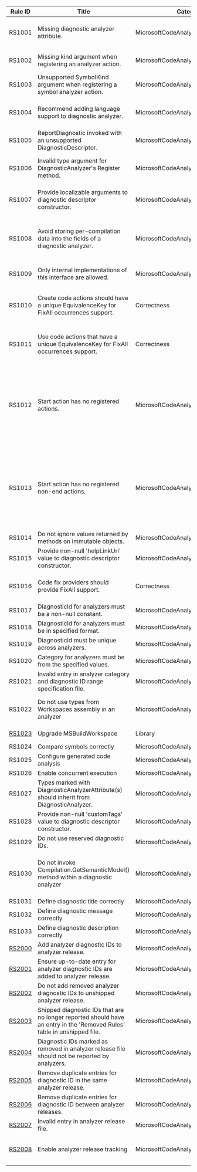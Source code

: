 
Rule ID | Title | Category | Enabled | Severity | CodeFix | Description |
--------|-------|----------|---------|----------|---------|--------------------------------------------------------------------------------------------------------------|
RS1001 | Missing diagnostic analyzer attribute. | MicrosoftCodeAnalysisCorrectness | True | Warning | True | Non-abstract sub-types of DiagnosticAnalyzer should be marked with DiagnosticAnalyzerAttribute(s). The argument to this attribute(s), if any, determine the supported languages for the analyzer. Analyzer types without this attribute will be ignored by the analysis engine. |
RS1002 | Missing kind argument when registering an analyzer action. | MicrosoftCodeAnalysisCorrectness | True | Warning | False | You must specify at least one syntax, symbol or operation kind when registering a syntax, symbol, or operation analyzer action respectively. Otherwise, the registered action will never be invoked during analysis. |
RS1003 | Unsupported SymbolKind argument when registering a symbol analyzer action. | MicrosoftCodeAnalysisCorrectness | True | Warning | False | SymbolKind '{0}' is not supported for symbol analyzer actions. |
RS1004 | Recommend adding language support to diagnostic analyzer. | MicrosoftCodeAnalysisCorrectness | True | Warning | False | Diagnostic analyzer is marked as supporting only one language, but the analyzer assembly doesn't seem to refer to any language specific CodeAnalysis assemblies, and so is likely to work for more than one language. Consider adding an additional language argument to DiagnosticAnalyzerAttribute. |
RS1005 | ReportDiagnostic invoked with an unsupported DiagnosticDescriptor. | MicrosoftCodeAnalysisCorrectness | True | Warning | False | ReportDiagnostic should only be invoked with supported DiagnosticDescriptors that are returned from DiagnosticAnalyzer.SupportedDiagnostics property. Otherwise, the reported diagnostic will be filtered out by the analysis engine. |
RS1006 | Invalid type argument for DiagnosticAnalyzer's Register method. | MicrosoftCodeAnalysisCorrectness | True | Warning | False | DiagnosticAnalyzer's language-specific Register methods, such as RegisterSyntaxNodeAction, RegisterCodeBlockStartAction and RegisterCodeBlockEndAction, expect a language-specific 'SyntaxKind' type argument for it's 'TLanguageKindEnumName' type parameter. Otherwise, the registered analyzer action can never be invoked during analysis. |
RS1007 | Provide localizable arguments to diagnostic descriptor constructor. | MicrosoftCodeAnalysisLocalization | False | Warning | False | If your diagnostic analyzer and it's reported diagnostics need to be localizable, then the supported DiagnosticDescriptors used for constructing the diagnostics must also be localizable. If so, then localizable argument(s) must be provided for parameter 'title' (and optionally 'description') to the diagnostic descriptor constructor to ensure that the descriptor is localizable. |
RS1008 | Avoid storing per-compilation data into the fields of a diagnostic analyzer. | MicrosoftCodeAnalysisPerformance | True | Warning | False | Instance of a diagnostic analyzer might outlive the lifetime of compilation. Hence, storing per-compilation data, such as symbols, into the fields of a diagnostic analyzer might cause stale compilations to stay alive and cause memory leaks.  Instead, you should store this data on a separate type instantiated in a compilation start action, registered using 'AnalysisContext.RegisterCompilationStartAction' API. An instance of this type will be created per-compilation and it won't outlive compilation's lifetime, hence avoiding memory leaks. |
RS1009 | Only internal implementations of this interface are allowed. | MicrosoftCodeAnalysisCompatibility | True | Error | False | The author of this interface did not intend to have third party implementations of this interface and reserves the right to change it. Implementing this interface could therefore result in a source or binary compatibility issue with a future version of this interface. |
RS1010 | Create code actions should have a unique EquivalenceKey for FixAll occurrences support. | Correctness | True | Warning | False | A CodeFixProvider that intends to support fix all occurrences must classify the registered code actions into equivalence classes by assigning it an explicit, non-null equivalence key which is unique for each kind of code action created by this fixer. This enables the FixAllProvider to fix all diagnostics in the required scope by applying code actions from this fixer that are in the equivalence class of the trigger code action. |
RS1011 | Use code actions that have a unique EquivalenceKey for FixAll occurrences support. | Correctness | True | Warning | False | A CodeFixProvider that intends to support fix all occurrences must classify the registered code actions into equivalence classes by assigning it an explicit, non-null equivalence key which is unique for each kind of code action created by this fixer. This enables the FixAllProvider to fix all diagnostics in the required scope by applying code actions from this fixer that are in the equivalence class of the trigger code action. |
RS1012 | Start action has no registered actions. | MicrosoftCodeAnalysisPerformance | True | Warning | False | An analyzer start action enables performing stateful analysis over a given code unit, such as a code block, compilation, etc. Careful design is necessary to achieve efficient analyzer execution without memory leaks. Use the following guidelines for writing such analyzers:<br>1. Define a new scope for the registered start action, possibly with a private nested type for analyzing each code unit.<br>2. If required, define and initialize state in the start action.<br>3. Register at least one non-end action that refers to this state in the start action. If no such action is necessary, consider replacing the start action with a non-start action. For example, a CodeBlockStartAction with no registered actions or only a registered CodeBlockEndAction should be replaced with a CodeBlockAction.<br>4. If required, register an end action to report diagnostics based on the final state.<br> |
RS1013 | Start action has no registered non-end actions. | MicrosoftCodeAnalysisPerformance | True | Warning | False | An analyzer start action enables performing stateful analysis over a given code unit, such as a code block, compilation, etc. Careful design is necessary to achieve efficient analyzer execution without memory leaks. Use the following guidelines for writing such analyzers:<br>1. Define a new scope for the registered start action, possibly with a private nested type for analyzing each code unit.<br>2. If required, define and initialize state in the start action.<br>3. Register at least one non-end action that refers to this state in the start action. If no such action is necessary, consider replacing the start action with a non-start action. For example, a CodeBlockStartAction with no registered actions or only a registered CodeBlockEndAction should be replaced with a CodeBlockAction.<br>4. If required, register an end action to report diagnostics based on the final state.<br> |
RS1014 | Do not ignore values returned by methods on immutable objects. | MicrosoftCodeAnalysisCorrectness | True | Warning | False | Many objects exposed by Roslyn are immutable. The return value from a method invocation on these objects should not be ignored. |
RS1015 | Provide non-null 'helpLinkUri' value to diagnostic descriptor constructor. | MicrosoftCodeAnalysisDocumentation | False | Warning | False | The 'helpLinkUri' value is used to show information when this diagnostic in the error list. Every analyzer should have a helpLinkUri specified which points to a help page that does not change over time. |
RS1016 | Code fix providers should provide FixAll support. | Correctness | True | Warning | True | A CodeFixProvider should provide FixAll support to enable users to fix multiple instances of the underlying diagnostic with a single code fix. See documenation at https://github.com/dotnet/roslyn/blob/master/docs/analyzers/FixAllProvider.md for further details. |
RS1017 | DiagnosticId for analyzers must be a non-null constant. | MicrosoftCodeAnalysisDesign | True | Warning | False | DiagnosticId for analyzers must be a non-null constant. |
RS1018 | DiagnosticId for analyzers must be in specified format. | MicrosoftCodeAnalysisDesign | True | Warning | False | DiagnosticId for analyzers must be in specified format. |
RS1019 | DiagnosticId must be unique across analyzers. | MicrosoftCodeAnalysisDesign | True | Warning | False | DiagnosticId must be unique across analyzers. |
RS1020 | Category for analyzers must be from the specified values. | MicrosoftCodeAnalysisDesign | False | Warning | False | Category for analyzers must be from the specified values. |
RS1021 | Invalid entry in analyzer category and diagnostic ID range specification file. | MicrosoftCodeAnalysisDesign | True | Warning | False | Invalid entry in analyzer category and diagnostic ID range specification file. |
RS1022 | Do not use types from Workspaces assembly in an analyzer | MicrosoftCodeAnalysisCorrectness | True | Warning | False | Diagnostic analyzer types should not use types from Workspaces assemblies. Workspaces assemblies are only available when the analyzer executes in Visual Studio IDE live analysis, but are not available during command line build. Referencing types from Workspaces assemblies will lead to runtime exception during analyzer execution in command line build. |
[RS1023](https://go.microsoft.com/fwlink/?linkid=874285) | Upgrade MSBuildWorkspace | Library | True | Warning | False | MSBuildWorkspace has moved to the Microsoft.CodeAnalysis.Workspaces.MSBuild NuGet package and there are breaking API changes. |
RS1024 | Compare symbols correctly | MicrosoftCodeAnalysisCorrectness | True | Warning | True | Symbols should be compared for equality, not identity. |
RS1025 | Configure generated code analysis | MicrosoftCodeAnalysisCorrectness | True | Warning | True | Configure generated code analysis |
RS1026 | Enable concurrent execution | MicrosoftCodeAnalysisCorrectness | True | Warning | True | Enable concurrent execution |
RS1027 | Types marked with DiagnosticAnalyzerAttribute(s) should inherit from DiagnosticAnalyzer. | MicrosoftCodeAnalysisCorrectness | True | Warning | False | Inherit type '{0}' from DiagnosticAnalyzer or remove the DiagnosticAnalyzerAttribute(s). |
RS1028 | Provide non-null 'customTags' value to diagnostic descriptor constructor. | MicrosoftCodeAnalysisDocumentation | False | Warning | False | The 'customTags' value is used as a way to enable specific actions and filters on diagnostic descriptors based on the specific values of the tags. Every Roslyn analyzer should have at least one tag from the 'WellKnownDiagnosticTags' class. |
RS1029 | Do not use reserved diagnostic IDs. | MicrosoftCodeAnalysisDesign | True | Warning | False | DiagnosticId for analyzers should not use reserved IDs. |
RS1030 | Do not invoke Compilation.GetSemanticModel() method within a diagnostic analyzer | MicrosoftCodeAnalysisCorrectness | True | Warning | False | 'GetSemanticModel' is an expensive method to invoke within a diagnostic analyzer because it creates a completely new semantic model, which does not share compilation data with the compiler or other analyzers. This incurs an additional performance cost during semantic analysis. Instead, consider registering a different analyzer action which allows used of a shared 'SemanticModel', such as 'RegisterOperationAction', 'RegisterSyntaxNodeAction', or 'RegisterSemanticModelAction'. |
RS1031 | Define diagnostic title correctly | MicrosoftCodeAnalysisDesign | False | Warning | False | The diagnostic title should not contain a period or any line return character |
RS1032 | Define diagnostic message correctly | MicrosoftCodeAnalysisDesign | False | Warning | False | The diagnostic message should not contain any line return character and should either be a single sentence without a trailing period or a multi-sentences with a trailing period. |
RS1033 | Define diagnostic description correctly | MicrosoftCodeAnalysisDesign | False | Warning | False | The diagnostic description should be one or multiple sentences ending with a punctuation sign. |
[RS2000](https://github.com/dotnet/roslyn-analyzers/blob/master/src/Microsoft.CodeAnalysis.Analyzers/ReleaseTrackingAnalyzers.Help.md) | Add analyzer diagnostic IDs to analyzer release. | MicrosoftCodeAnalysisReleaseTracking | True | Warning | True | All supported analyzer diagnostic IDs should be part of an analyzer release. |
[RS2001](https://github.com/dotnet/roslyn-analyzers/blob/master/src/Microsoft.CodeAnalysis.Analyzers/ReleaseTrackingAnalyzers.Help.md) | Ensure up-to-date entry for analyzer diagnostic IDs are added to analyzer release. | MicrosoftCodeAnalysisReleaseTracking | True | Warning | True | Ensure up-to-date entry for analyzer diagnostic IDs are added to analyzer release. |
[RS2002](https://github.com/dotnet/roslyn-analyzers/blob/master/src/Microsoft.CodeAnalysis.Analyzers/ReleaseTrackingAnalyzers.Help.md) | Do not add removed analyzer diagnostic IDs to unshipped analyzer release. | MicrosoftCodeAnalysisReleaseTracking | True | Warning | False | Entries for analyzer diagnostic IDs that are no longer reported and never shipped can be removed from unshipped analyzer release. |
[RS2003](https://github.com/dotnet/roslyn-analyzers/blob/master/src/Microsoft.CodeAnalysis.Analyzers/ReleaseTrackingAnalyzers.Help.md) | Shipped diagnostic IDs that are no longer reported should have an entry in the 'Removed Rules' table in unshipped file. | MicrosoftCodeAnalysisReleaseTracking | True | Warning | False | Shipped diagnostic IDs that are no longer reported should have an entry in the 'Removed Rules' table in unshipped file. |
[RS2004](https://github.com/dotnet/roslyn-analyzers/blob/master/src/Microsoft.CodeAnalysis.Analyzers/ReleaseTrackingAnalyzers.Help.md) | Diagnostic IDs marked as removed in analyzer release file should not be reported by analyzers. | MicrosoftCodeAnalysisReleaseTracking | True | Warning | False | Diagnostic IDs marked as removed in analyzer release file should not be reported by analyzers. |
[RS2005](https://github.com/dotnet/roslyn-analyzers/blob/master/src/Microsoft.CodeAnalysis.Analyzers/ReleaseTrackingAnalyzers.Help.md) | Remove duplicate entries for diagnostic ID in the same analyzer release. | MicrosoftCodeAnalysisReleaseTracking | True | Warning | False | Remove duplicate entries for diagnostic ID in the same analyzer release. |
[RS2006](https://github.com/dotnet/roslyn-analyzers/blob/master/src/Microsoft.CodeAnalysis.Analyzers/ReleaseTrackingAnalyzers.Help.md) | Remove duplicate entries for diagnostic ID between analyzer releases. | MicrosoftCodeAnalysisReleaseTracking | True | Warning | False | Remove duplicate entries for diagnostic ID between analyzer releases. |
[RS2007](https://github.com/dotnet/roslyn-analyzers/blob/master/src/Microsoft.CodeAnalysis.Analyzers/ReleaseTrackingAnalyzers.Help.md) | Invalid entry in analyzer release file. | MicrosoftCodeAnalysisReleaseTracking | True | Warning | False | Invalid entry in analyzer release file. |
[RS2008](https://github.com/dotnet/roslyn-analyzers/blob/master/src/Microsoft.CodeAnalysis.Analyzers/ReleaseTrackingAnalyzers.Help.md) | Enable analyzer release tracking | MicrosoftCodeAnalysisReleaseTracking | True | Warning | True | Enabling release tracking for analyzer packages helps in tracking and documenting the analyzer diagnostics that ship and/or change with each analyzer release. See details at https://github.com/dotnet/roslyn-analyzers/blob/master/src/Microsoft.CodeAnalysis.Analyzers/ReleaseTrackingAnalyzers.Help.md. |

